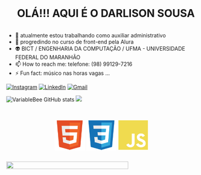 <!--título-->
<div id="user-content-toc">
  <ul align="center">
    <summary><h1 style="display: inline-block"> OLÁ!!! AQUI É O DARLISON SOUSA  </h1></summary>
</div>
 
 
- 🔭 atualmente estou trabalhando como auxiliar administrativo
- 🌱 progredindo no curso de front-end pela Alura
- 👽 BICT / ENGENHARIA DA COMPUTAÇÃO / UFMA - UNIVERSIDADE FEDERAL DO MARANHÃO
- 📫 How to reach me: telefone: (98) 99129-7216 
- ⚡ Fun fact: músico nas horas vagas
...
<!-- Links -->
[![Instagram](https://img.shields.io/badge/Instagram-E4405F?style=for-the-badge&logo=instagram&logoColor=white)](https://www.instagram.com/darlysson.pires/)
[![LinkedIn](https://img.shields.io/badge/LinkedIn-0077B5?style=for-the-badge&logo=linkedin&logoColor=white)](https://www.linkedin.com/in/darlison-pires-128a00216/)
[![Gmail](https://img.shields.io/badge/Gmail-D14836?style=for-the-badge&logo=gmail&logoColor=white)]("mailto:darlison.pires.corporativo@gmail.com")

<!-- GithubStats -->
![VariableBee GitHub stats](https://github-readme-stats.vercel.app/api?username=Darlysson717&show_icons=true&theme=gotham)
<img height="100em" src="https://github-readme-stats.vercel.app/api/top-langs/?username=Darlysson717&layout=compact&langs_count=7&theme=gotham"/>


<!-- Linguagens de programação -->
##


<br>

<div align="center">
  <img align="center" alt="Rafa-HTML" height="80" width="80" gap="15rem" src="https://raw.githubusercontent.com/devicons/devicon/master/icons/html5/html5-original.svg">
  <img align="center" alt="Rafa-CSS" height="80" width="80" gap="15rem" src="https://raw.githubusercontent.com/devicons/devicon/master/icons/css3/css3-original.svg">
  <img align="center" alt="Rafa-Js" height="80" width="80" gap="15rem" src="https://raw.githubusercontent.com/devicons/devicon/master/icons/javascript/javascript-plain.svg">
</div>

##

<!-- GIF -->
<p align="left">
  <img align="center" height="25%" width="80%" src="https://i.pinimg.com/originals/0d/31/3e/0d313e0741d24a50edaf3ff5e10509fe.gif">

 
</p>
